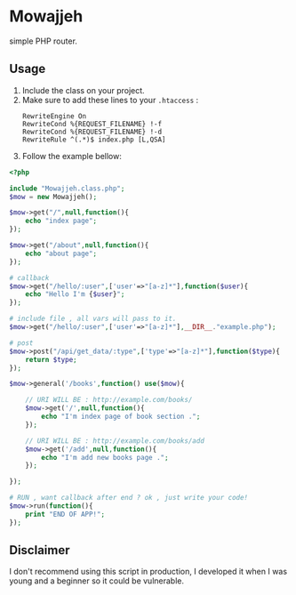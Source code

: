 # Mowajjeh
simple PHP router.

## Usage

1. Include the class on your project.
2. Make sure to add these lines to your `.htaccess` :
	```htaccess
	RewriteEngine On
	RewriteCond %{REQUEST_FILENAME} !-f
	RewriteCond %{REQUEST_FILENAME} !-d
	RewriteRule ^(.*)$ index.php [L,QSA]
	```
3. Follow the example bellow:


```php
<?php

include "Mowajjeh.class.php";
$mow = new Mowajjeh();

$mow->get("/",null,function(){
	echo "index page";
});

$mow->get("/about",null,function(){
	echo "about page";
});

# callback
$mow->get("/hello/:user",['user'=>"[a-z]*"],function($user){
	echo "Hello I'm {$user}";
});

# include file , all vars will pass to it.
$mow->get("/hello/:user",['user'=>"[a-z]*"],__DIR__."example.php");

# post
$mow->post("/api/get_data/:type",['type'=>"[a-z]*"],function($type){
	return $type;
});

$mow->general('/books',function() use($mow){

	// URI WILL BE : http://example.com/books/
	$mow->get('/',null,function(){
		echo "I'm index page of book section .";
	});

	// URI WILL BE : http://example.com/books/add
	$mow->get('/add',null,function(){
		echo "I'm add new books page .";
	});

});

# RUN , want callback after end ? ok , just write your code!
$mow->run(function(){
	print "END OF APP!";
});
```

## Disclaimer
I don't recommend using this script in production, I developed it when I was young and a beginner so it could be vulnerable.
